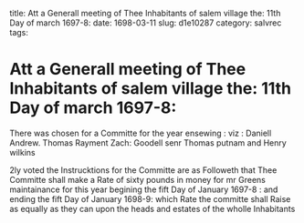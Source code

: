 title: Att a Generall meeting of Thee Inhabitants of salem village the: 11th Day of march 1697-8:
date: 1698-03-11
slug: d1e10287
category: salvrec
tags: 


<div markdown class="doc" id="d1e10287">


# Att a Generall meeting of Thee Inhabitants of salem village the: 11th Day of march 1697-8: 

There was chosen for a Committe for the year ensewing : viz : Daniell Andrew. Thomas Rayment Zach: Goodell senr Thomas putnam and Henry wilkins

2ly voted the Instrucktions for the Committe are as Followeth that Thee Committe shall make a Rate of sixty pounds in money for mr Greens maintainance for this year begining the fift Day of January 1697-8 : and ending the fift Day of January 1698-9: which Rate the committe shall Raise as equally as they can upon the heads and estates of the wholle Inhabitants
</div>